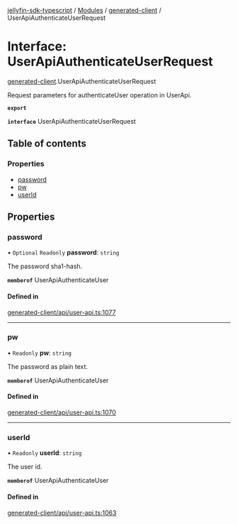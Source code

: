 [jellyfin-sdk-typescript](../README.md) / [Modules](../modules.md) / [generated-client](../modules/generated_client.md) / UserApiAuthenticateUserRequest

# Interface: UserApiAuthenticateUserRequest

[generated-client](../modules/generated_client.md).UserApiAuthenticateUserRequest

Request parameters for authenticateUser operation in UserApi.

**`export`**

**`interface`** UserApiAuthenticateUserRequest

## Table of contents

### Properties

- [password](generated_client.UserApiAuthenticateUserRequest.md#password)
- [pw](generated_client.UserApiAuthenticateUserRequest.md#pw)
- [userId](generated_client.UserApiAuthenticateUserRequest.md#userid)

## Properties

### password

• `Optional` `Readonly` **password**: `string`

The password sha1-hash.

**`memberof`** UserApiAuthenticateUser

#### Defined in

[generated-client/api/user-api.ts:1077](https://github.com/thornbill/jellyfin-sdk-typescript/blob/46678c1/src/generated-client/api/user-api.ts#L1077)

___

### pw

• `Readonly` **pw**: `string`

The password as plain text.

**`memberof`** UserApiAuthenticateUser

#### Defined in

[generated-client/api/user-api.ts:1070](https://github.com/thornbill/jellyfin-sdk-typescript/blob/46678c1/src/generated-client/api/user-api.ts#L1070)

___

### userId

• `Readonly` **userId**: `string`

The user id.

**`memberof`** UserApiAuthenticateUser

#### Defined in

[generated-client/api/user-api.ts:1063](https://github.com/thornbill/jellyfin-sdk-typescript/blob/46678c1/src/generated-client/api/user-api.ts#L1063)
